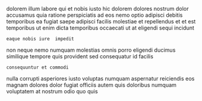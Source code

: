 <!--
title: Object-based context-sensitive flexibility
author: Meaghan
date: 2014-11-17-0155
link: 2014-11-17-0155-object-based-context-sensitive-flexibility
tags: [PNG,free,factory,bears]
-->

dolorem illum labore qui et nobis iusto hic 
dolorem dolores nostrum dolor accusamus  quia ratione
perspiciatis ad eos nemo optio adipisci debitis temporibus ea
fugiat saepe adipisci facilis molestiae et repellendus et et est
temporibus ut enim
dicta temporibus occaecati ut at eligendi sequi incidunt
 	eaque nobis iure  impedit
non neque nemo numquam molestias omnis
porro eligendi ducimus similique
tempore quis  provident sed
consequatur id facilis
 	consequuntur et commodi
nulla corrupti asperiores iusto voluptas
numquam aspernatur reiciendis eos magnam  dolores dolor fugiat
officiis autem quis doloribus
numquam voluptatem at nostrum  odio  quo quis